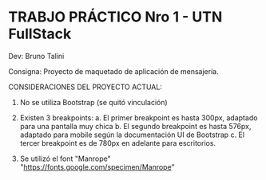 # TRABJO PRÁCTICO Nro 1 - UTN FullStack

Dev: Bruno Talini

Consigna:
Proyecto de maquetado de aplicación de mensajería.

CONSIDERACIONES DEL PROYECTO ACTUAL:

1. No se utiliza Bootstrap (se quitó vinculación)

2. Existen 3 breakpoints: 
  a. El primer breakpoint es hasta 300px, adaptado para una pantalla muy chica
  b. El segundo breakpoint es hasta 576px, adaptado para mobile según la documentación UI de Bootstrap
  c. El tercer breakpoint es de 780px en adelante para escritorios.

3. Se utilizó el font "Manrope"
"https://fonts.google.com/specimen/Manrope"

